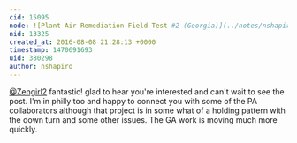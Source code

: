```yaml
---
cid: 15095
node: ![Plant Air Remediation Field Test #2 (Georgia)](../notes/nshapiro/08-02-2016/plant-air-remediation-field-test-2-georgia)
nid: 13325
created_at: 2016-08-08 21:28:13 +0000
timestamp: 1470691693
uid: 380298
author: nshapiro
---
```


[@Zengirl2](/profile/Zengirl2) fantastic! glad to hear you're interested and can't wait to see the post. I'm in philly too and happy to connect you with some of the PA collaborators although that project is in some what of a holding pattern with the down turn and some other issues. The GA work is moving much more quickly. 